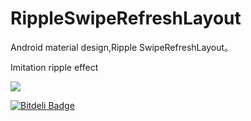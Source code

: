 # RippleSwipeRefreshLayout
Android material design,Ripple SwipeRefreshLayout。

Imitation ripple effect

![](demo.gif)



[![Bitdeli Badge](https://d2weczhvl823v0.cloudfront.net/outlie/rippleswiperefreshlayout/trend.png)](https://bitdeli.com/free "Bitdeli Badge")

